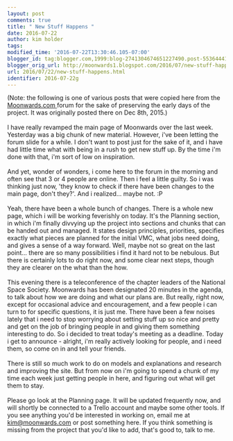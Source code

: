 ```yaml
---
layout: post
comments: true
title: " New Stuff Happens "
date: 2016-07-22
author: kim holder
tags:
modified_time: '2016-07-22T13:30:46.105-07:00'
blogger_id: tag:blogger.com,1999:blog-2741304674651227490.post-553644410215837683
blogger_orig_url: http://moonwards1.blogspot.com/2016/07/new-stuff-happens.html
url: 2016/07/22/new-stuff-happens.html
identifier: 2016-07-22g
---
```


(Note: the following is one of various posts that were copied here from the <a href="http://moonwards.com">Moonwards.com </a>forum for the sake of preserving the early days of the project. It was originally posted there on Dec 8th, 2015.)  <br /><br />I have really revamped the main page of Moonwards over the last week. Yesterday was a big chunk of new material. However, i've been letting the forum slide for a while. I don't want to post just for the sake of it, and i have had little time what with being in a rush to get new stuff up. By the time i'm done with that, i'm sort of low on inspiration. <br /><br />And yet, wonder of wonders, i come here to the forum in the morning and often see that 3 or 4 people are online. Then i feel a little guilty. So i was thinking just now, 'they know to check if there have been changes to the main page, don't they?'. And i realized... maybe not. :P <br /><br />Yeah, there have been a whole bunch of changes. There is a whole new page, which i will be working feverishly on today. It's the Planning section, in which i'm finally divvying up the project into sections and chunks that can be handed out and managed. It states design principles, priorities, specifies exactly what pieces are planned for the initial VMC, what jobs need doing, and gives a sense of a way forward. Well, maybe not so great on the last point... there are so many possibilities i find it hard not to be nebulous. But there is certainly lots to do right now, and some clear next steps, though they are clearer on the what than the how. <br /><br />This evening there is a teleconference of the chapter leaders of the National Space Society. Moonwards has been designated 20 minutes in the agenda, to talk about how we are doing and what our plans are. But really, right now, except for occasional advice and encouragement, and a few people i can turn to for specific questions, it is just me. There have been a few noises lately that i need to stop worrying about setting stuff up so nice and pretty and get on the job of bringing people in and giving them something interesting to do. So i decided to treat today's meeting as a deadline. Today i get to announce - alright, i'm really actively looking for people, and i need them, so come on in and tell your friends. <br /><br />There is still so much work to do on models and explanations and research and improving the site. But from now on i'm going to spend a chunk of my time each week just getting people in here, and figuring out what will get them to stay. <br /><br />Please go look at the Planning page. It will be updated frequently now, and will shortly be connected to a Trello account and maybe some other tools. If you see anything you'd be interested in working on, email me at kim@moonwards.com or post something here. If you think something is missing from the project that you'd like to add, that's good to, talk to me.
